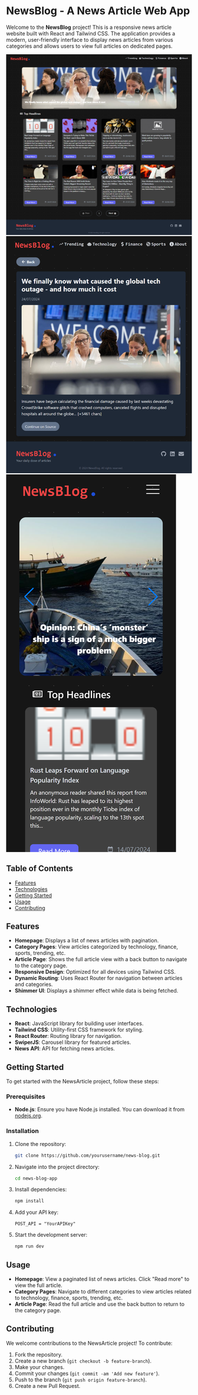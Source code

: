 # NewsBlog - A News Article Web App

Welcome to the **NewsBlog** project! This is a responsive news article website built with React and Tailwind CSS. The application provides a modern, user-friendly interface to display news articles from various categories and allows users to view full articles on dedicated pages.

![alt text](localhost_5174_.png) ![alt text](<localhost_5174_ 1.png>) ![alt text](<localhost_5174_(Pixel 7) (1).png>)

## Table of Contents

- [Features](#features)
- [Technologies](#technologies)
- [Getting Started](#getting-started)
- [Usage](#usage)
- [Contributing](#contributing)

## Features

- **Homepage**: Displays a list of news articles with pagination.
- **Category Pages**: View articles categorized by technology, finance, sports, trending, etc.
- **Article Page**: Shows the full article view with a back button to navigate to the category page.
- **Responsive Design**: Optimized for all devices using Tailwind CSS.
- **Dynamic Routing**: Uses React Router for navigation between articles and categories.
- **Shimmer UI**: Displays a shimmer effect while data is being fetched.

## Technologies

- **React**: JavaScript library for building user interfaces.
- **Tailwind CSS**: Utility-first CSS framework for styling.
- **React Router**: Routing library for navigation.
- **SwiperJS**: Carousel library for featured articles.
- **News API**: API for fetching news articles.

## Getting Started

To get started with the NewsArticle project, follow these steps:

### Prerequisites

- **Node.js**: Ensure you have Node.js installed. You can download it from [nodejs.org](https://nodejs.org/).

### Installation

1. Clone the repository:

   ```bash
   git clone https://github.com/yourusername/news-blog.git
   ```

2. Navigate into the project directory:

   ```bash
   cd news-blog-app
   ```

3. Install dependencies:

   ```bash
   npm install
   ```

4. Add your API key:

   ```
   POST_API = "YourAPIKey"
   ```

5. Start the development server:

   ```bash
   npm run dev
   ```

## Usage

- **Homepage**: View a paginated list of news articles. Click "Read more" to view the full article.
- **Category Pages**: Navigate to different categories to view articles related to technology, finance, sports, trending, etc.
- **Article Page**: Read the full article and use the back button to return to the category page.

## Contributing

We welcome contributions to the NewsArticle project! To contribute:

1. Fork the repository.
2. Create a new branch (`git checkout -b feature-branch`).
3. Make your changes.
4. Commit your changes (`git commit -am 'Add new feature'`).
5. Push to the branch (`git push origin feature-branch`).
6. Create a new Pull Request.

